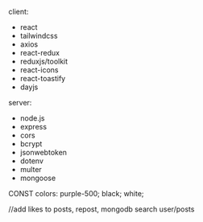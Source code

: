 client:

- react
- tailwindcss
- axios
- react-redux
- reduxjs/toolkit
- react-icons
- react-toastify
- dayjs

server:

- node.js
- express
- cors
- bcrypt
- jsonwebtoken
- dotenv
- multer
- mongoose

CONST colors:
purple-500;
black;
white;

//add likes to posts, repost, mongodb search user/posts
